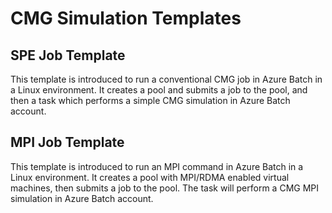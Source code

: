 # CMG Simulation Templates

## SPE Job Template

This template is introduced to run a conventional CMG job in Azure Batch in a Linux environment. It creates a pool and submits a job to the pool, and then a task which performs a simple CMG simulation in Azure Batch account.

## MPI Job Template

This template is introduced to run an MPI command in Azure Batch in a Linux environment. It creates a pool with MPI/RDMA enabled virtual machines, then submits a job to the pool. The task will perform a CMG MPI simulation in Azure Batch account.
